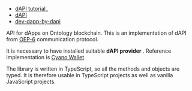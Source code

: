 
* [dAPI tutorial_](https://ontio.github.io/documentation/ontology_dapp_dev_tutorial_en.html)
* [dAPI](https://github.com/ontio/ontology-dapi)
* [dev-dapp-by-dapi](https://github.com/punicasuite/punicasuite.github.io/blob/master/content/tutorials/dapp-by-dapi.md)


API for dApps on Ontology blockchain. This is an implementation of dAPI from [OEP-6](https://github.com/backslash47/OEPs/blob/oep-dapp-api/OEP-6/OEP-6.mediawiki) communication protocol.

It is necessary to have installed suitable **dAPI provider** . Reference implementation is [Cyano Wallet](https://github.com/OntologyCommunityDevelopers/cyano-wallet).

The library is written in TypeScript, so all the methods and objects are typed. It is therefore usable in TypeScript projects as well as vanilla JavaScript projects.


